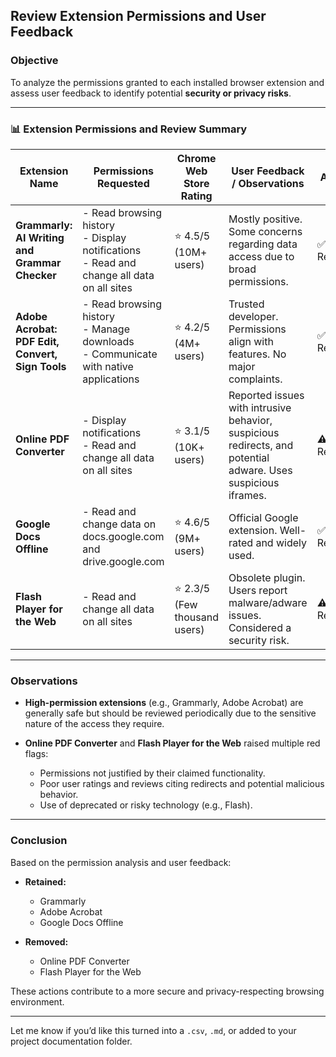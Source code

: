 
##  Review Extension Permissions and User Feedback

###  Objective

To analyze the permissions granted to each installed browser extension and assess user feedback to identify potential **security or privacy risks**.

---

### 📊 Extension Permissions and Review Summary

| **Extension Name**                               | **Permissions Requested**                                                                           | **Chrome Web Store Rating**  | **User Feedback / Observations**                                                                              | **Action** |
| ------------------------------------------------ | --------------------------------------------------------------------------------------------------- | ---------------------------- | ------------------------------------------------------------------------------------------------------------- | ---------- |
| **Grammarly: AI Writing and Grammar Checker**    | - Read browsing history  <br> - Display notifications  <br> - Read and change all data on all sites | ⭐ 4.5/5 (10M+ users)         | Mostly positive. Some concerns regarding data access due to broad permissions.                                | ✅ Retain   |
| **Adobe Acrobat: PDF Edit, Convert, Sign Tools** | - Read browsing history  <br> - Manage downloads  <br> - Communicate with native applications       | ⭐ 4.2/5 (4M+ users)          | Trusted developer. Permissions align with features. No major complaints.                                      | ✅ Retain   |
| **Online PDF Converter**                         | - Display notifications  <br> - Read and change all data on all sites                               | ⭐ 3.1/5 (10K+ users)         | Reported issues with intrusive behavior, suspicious redirects, and potential adware. Uses suspicious iframes. | ⚠️ Remove  |
| **Google Docs Offline**                          | - Read and change data on docs.google.com and drive.google.com                                      | ⭐ 4.6/5 (9M+ users)          | Official Google extension. Well-rated and widely used.                                                        | ✅ Retain   |
| **Flash Player for the Web**                     | - Read and change all data on all sites                                                             | ⭐ 2.3/5 (Few thousand users) | Obsolete plugin. Users report malware/adware issues. Considered a security risk.                              | ⚠️ Remove  |

---

###  Observations

* **High-permission extensions** (e.g., Grammarly, Adobe Acrobat) are generally safe but should be reviewed periodically due to the sensitive nature of the access they require.
* **Online PDF Converter** and **Flash Player for the Web** raised multiple red flags:

  * Permissions not justified by their claimed functionality.
  * Poor user ratings and reviews citing redirects and potential malicious behavior.
  * Use of deprecated or risky technology (e.g., Flash).

---

###  Conclusion

Based on the permission analysis and user feedback:

* **Retained:**

  * Grammarly
  * Adobe Acrobat
  * Google Docs Offline
* **Removed:**

  * Online PDF Converter
  * Flash Player for the Web

These actions contribute to a more secure and privacy-respecting browsing environment.

---

Let me know if you’d like this turned into a `.csv`, `.md`, or added to your project documentation folder.
